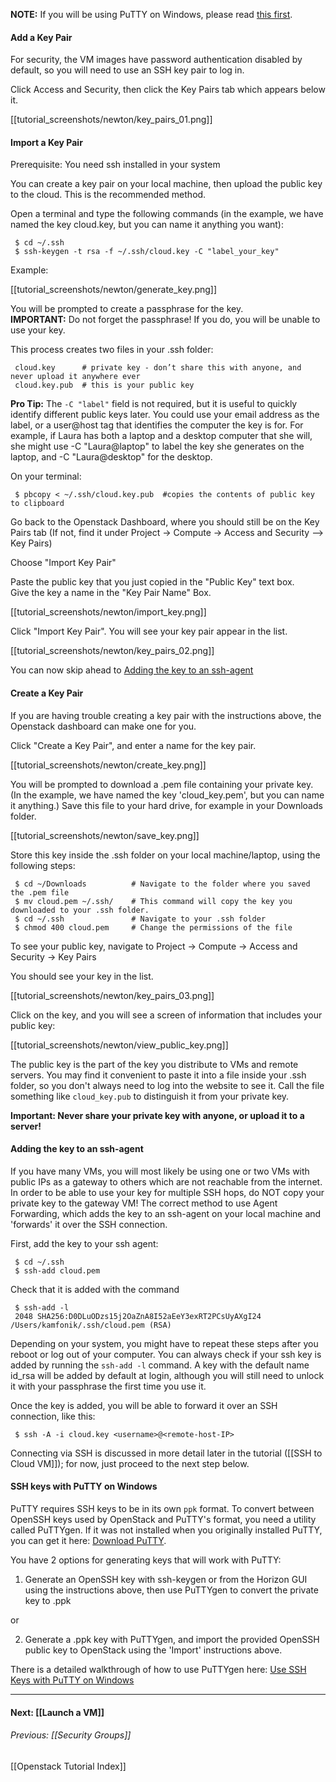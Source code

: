 **NOTE:** If you will be using PuTTY on Windows, please read [this first](#ssh-keys-with-putty-on-windows).

#### Add a Key Pair
For security, the VM images have password authentication disabled by default, so you will need to use an SSH key pair to log in.

Click Access and Security, then click the Key Pairs tab which appears below it.

[[tutorial_screenshots/newton/key_pairs_01.png]]

#### Import a Key Pair  
Prerequisite: You need ssh installed in your system

You can create a key pair on your local machine, then upload the public key to the cloud.  This is the recommended method.
   
Open a terminal and type the following commands (in the example, we have named the key cloud.key, but you can name it anything you want):
   
     $ cd ~/.ssh
     $ ssh-keygen -t rsa -f ~/.ssh/cloud.key -C "label_your_key" 

Example:

[[tutorial_screenshots/newton/generate_key.png]]
 
You will be prompted to create a passphrase for the key.  
**IMPORTANT:** Do not forget the passphrase! If you do, you will be unable to use your key.

This process creates two files in your .ssh folder:

     cloud.key      # private key - don’t share this with anyone, and never upload it anywhere ever
     cloud.key.pub  # this is your public key    

**Pro Tip:** The `-C "label"` field is not required, but it is useful to quickly identify different public keys later.  You could use your email address as the label, or a user@host tag that identifies the computer the key is for.  For example, if Laura has both a laptop and a desktop computer that she will, she might use -C "Laura@laptop" to label the key she generates on the laptop, and -C "Laura@desktop" for the desktop.

On your terminal:  

     $ pbcopy < ~/.ssh/cloud.key.pub  #copies the contents of public key to clipboard 
    
Go back to the Openstack Dashboard, where you should still be on the Key Pairs tab
(If not, find it under Project -> Compute -> Access and Security --> Key Pairs)

Choose "Import Key Pair"

Paste the public key that you just copied in the "Public Key" text box.  
Give the key a name in the "Key Pair Name" Box.   

[[tutorial_screenshots/newton/import_key.png]]

Click "Import Key Pair".  You will see your key pair appear in the list.

[[tutorial_screenshots/newton/key_pairs_02.png]]  

You can now skip ahead to [Adding the key to an ssh-agent](#agent)
    
#### Create a Key Pair

If you are having trouble creating a key pair with the instructions above, the Openstack dashboard can make one for you.

Click "Create a Key Pair", and enter a name for the key pair.

[[tutorial_screenshots/newton/create_key.png]]

You will be prompted to download a .pem file containing your private key.  (In the example, we have named the key 'cloud_key.pem', but you can name it anything.)  Save this file to your hard drive, for example in your Downloads folder.

[[tutorial_screenshots/newton/save_key.png]]  

Store this key inside the .ssh folder on your local machine/laptop, using the following steps: 
    
     $ cd ~/Downloads          # Navigate to the folder where you saved the .pem file
     $ mv cloud.pem ~/.ssh/    # This command will copy the key you downloaded to your .ssh folder.  
     $ cd ~/.ssh               # Navigate to your .ssh folder
     $ chmod 400 cloud.pem     # Change the permissions of the file

To see your public key, navigate to 
Project -> Compute -> Access and Security -> Key Pairs

You should see your key in the list.

[[tutorial_screenshots/newton/key_pairs_03.png]]

Click on the key, and you will see a screen of information that includes your public key:

[[tutorial_screenshots/newton/view_public_key.png]]

The public key is the part of the key you distribute to VMs and remote servers.  You may find it convenient to paste it into a file inside your .ssh folder, so you don't always need to log into the website to see it.  Call the file something like `cloud_key.pub` to distinguish it from your private key.

**Important: Never share your private key with anyone, or upload it to a server!**

#### <a name="agent"></a>Adding the key to an ssh-agent

If you have many VMs, you will most likely be using one or two VMs with public IPs as a gateway to others which are not reachable from the internet.  In order to be able to use your key for multiple SSH hops, do NOT copy your private key to the gateway VM!  The correct method to use Agent Forwarding, which adds the key to an ssh-agent on your local machine and 'forwards' it over the SSH connection.

First, add the key to your ssh agent:

     $ cd ~/.ssh
     $ ssh-add cloud.pem

Check that it is added with the command

     $ ssh-add -l
     2048 SHA256:D0DLuODzs15j2OaZnA8I52aEeY3exRT2PCsUyAXgI24 /Users/kamfonik/.ssh/cloud.pem (RSA)

Depending on your system, you might have to repeat these steps after you reboot or log out of your computer.  You can always check if your ssh key is added by running the `ssh-add -l` command.  A key with the default name id_rsa will be added by default at login, although you will still need to unlock it with your passphrase the first time you use it.

Once the key is added, you will be able to forward it over an SSH connection, like this:

     $ ssh -A -i cloud.key <username>@<remote-host-IP>

Connecting via SSH is discussed in more detail later in the tutorial ([[SSH to Cloud VM]]); for now, just proceed to the next step below.

#### SSH keys with PuTTY on Windows

PuTTY requires SSH keys to be in its own `ppk` format.  To convert between OpenSSH keys used by OpenStack and PuTTY's format, you need a utility called PuTTYgen.  If it was not installed when you originally installed PuTTY, you can get it here: [Download PuTTY](#http://www.chiark.greenend.org.uk/~sgtatham/putty/latest.html).

You have 2 options for generating keys that will work with PuTTY:

1. Generate an OpenSSH key with ssh-keygen or from the Horizon GUI using the instructions above, then use PuTTYgen to convert the private key to .ppk

or

2. Generate a .ppk key with PuTTYgen, and import the provided OpenSSH public key to OpenStack using the 'Import' instructions above.

There is a detailed walkthrough of how to use PuTTYgen here: [Use SSH Keys with PuTTY on Windows](#https://devops.profitbricks.com/tutorials/use-ssh-keys-with-putty-on-windows/)

***

#### Next:  [[Launch a VM]]  
###### Previous:  [[Security Groups]]  
[[Openstack Tutorial Index]] 

<!--
#### Adding ssh key to ssh-agent

The following commands will be executed on your local machine/laptop preferably having 
Linux flavor.
On your terminal start ssh-agent:     
$ eval "$(ssh-agent  -s)"  
Agent pid 5966  
$ ssh-add ~/.ssh/"new-key"  #the private key  

## Allocate Floating IP's to Project
Floating IPs allow virtual machine instances to be accessed from outside of the openstack network. Floating IPs can be allocated to a project before or after launching an instance.

Your project is assigned one floating IP. You need to allocate the IP to your Project.

Goto Project -> Access and Security -> Floating IPs tab
 
<img src=http://i.imgur.com/VvaAa0l.png>
  
Click on "Allocate IP to Project" button.  

<img src=http://i.imgur.com/yapQW8B.png>  

Click on Allocate IP below the Project Quotas. 

You can see the new Floating IP assigned to your Project under Floating IP's tab.

<img src=http://i.imgur.com/oRs9O7o.png>   
-->
